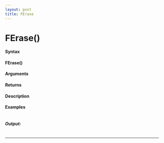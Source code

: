 ```yaml
---
layout: post
title: FErase
---
```


# FErase()


#### Syntax

#### FErase()

#### Arguments

#### Returns

#### Description

#### Examples

```

```

##### Output:

```

```

---